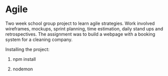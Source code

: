 # Agile

Two week school group project to learn agile strategies. Work involved wireframes, mockups, sprint planning, time estimation, daily stand ups and retrospectives. The assignment was to build a webpage with a booking system for a cleaning company.

Installing the project: 

1. npm install

2. nodemon
